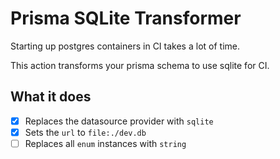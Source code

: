 # Prisma SQLite Transformer

Starting up postgres containers in CI takes a lot of time.

This action transforms your prisma schema to use sqlite for CI.

## What it does

- [x] Replaces the datasource provider with `sqlite`
- [x] Sets the `url` to `file:./dev.db`
- [ ] Replaces all `enum` instances with `string`